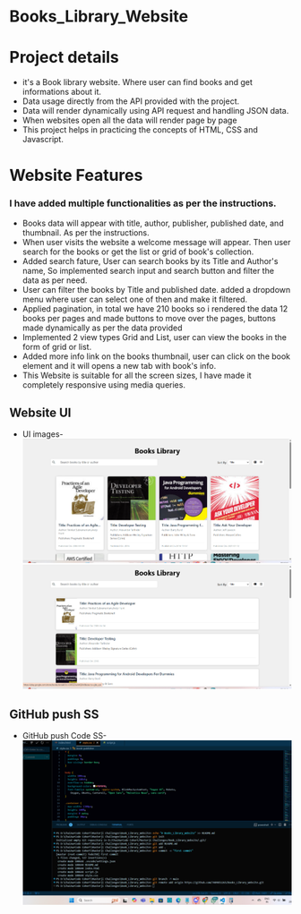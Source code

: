 ﻿# Books_Library_Website

 # Project details
* it's a Book library website. Where user can find books and get informations about it.
* Data usage directly from the API provided with the project.
* Data will render dynamically using API request and handling JSON data.
* When websites open all the data will render page by page 
* This project helps in practicing the concepts of HTML, CSS and Javascript.


# Website Features
### I have added multiple functionalities as per the instructions.
* Books data will appear with title, author, publisher, published date, and thumbnail. As per the instructions.
* When user visits the website a welcome message will appear. Then user search for the books or get the list or grid of book's collection.
* Added search fature, User can search books by its Title and Author's name, So implemented search input and search button and filter the data as per need.
* User can filter the books by Title and published date. added a dropdown menu where user can select one of then and make it filtered.
* Applied pagination, in total we have 210 books so i rendered the data 12 books per pages and made buttons to move over the pages, buttons made dynamically as per the data provided
* Implemented 2 view types Grid and List, user can view the books in the form of grid or list.
* Added more info link on the books thumbnail, user can click on the book element and it will opens a new tab with book's info.
* This Website is suitable for all the screen sizes, I have made it completely responsive using media queries.

## Website UI
* UI images- ![Image1](<WebUI1.png>) ![Image2](<WebUI2.png>)

## GitHub push SS
* GitHub push Code SS- ![image3](<Github push SS.png>) 
